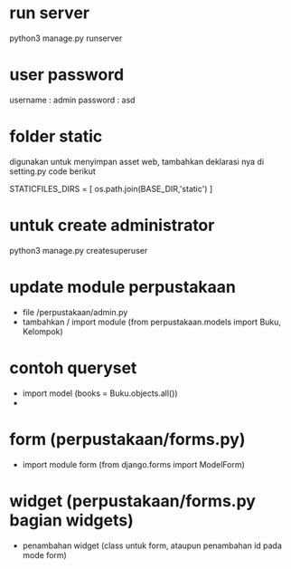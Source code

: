 # run server
python3 manage.py runserver

# user password
username : admin
password : asd

# folder static
digunakan untuk menyimpan asset web, tambahkan deklarasi nya di setting.py code berikut

STATICFILES_DIRS = [
    os.path.join(BASE_DIR,'static')
]

# untuk create administrator
python3 manage.py createsuperuser

# update module perpustakaan
- file /perpustakaan/admin.py
- tambahkan / import module (from perpustakaan.models import Buku, Kelompok)

# contoh queryset
- import model (books = Buku.objects.all())
- 

# form (perpustakaan/forms.py)
- import module form (from django.forms import ModelForm)

# widget (perpustakaan/forms.py bagian widgets)
- penambahan widget (class untuk form, ataupun penambahan id pada mode form)

